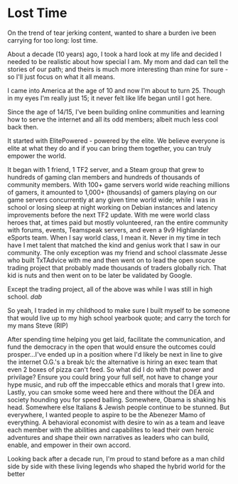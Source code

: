 # Lost Time

On the trend of tear jerking content, wanted to share a burden ive been carrying for too long: lost time.

About a decade (10 years) ago, I took a hard look at my life and decided I needed to be realistic about how special I am. My mom and dad can tell the stories of our path; and theirs is much more interesting than mine for sure - so I'll just focus on what it all means.

I came into America at the age of 10 and now I'm about to turn 25. Though in my eyes I'm really just 15; it never felt like life began until I got here.

Since the age of 14/15, I've been building online communities and learning how to serve the internet and all its odd members; albeit much less cool back then.

It started with ElitePowered - powered by the elite. We believe everyone is elite at what they do and if you can bring them together, you can truly empower the world.

It began with 1 friend, 1 TF2 server, and a Steam group that grew to hundreds of gaming clan members and hundreds of thousands of community members. With 100+ game servers world wide reaching millions of gamers, it amounted to 1,000+ (thousands) of gamers playing on our game servers concurrently at any given time world wide; while I was in school or losing sleep at night working on Debian instances and latency improvements before the next TF2 update. With me were world class heroes that, at times paid but mostly volunteered, ran the entire community with forums, events, Teamspeak servers, and even a 9v9 Highlander eSports team. When I say world class, I mean it. Never in my time in tech have I met talent that matched the kind and genius work that I saw in our community. The only exception was my friend and school classmate Jesse who built TxTAdvice with me and then went on to lead the open source trading project that probably made thousands of traders globally rich. That kid is nuts and then went on to be later be validated by Google.

Except the trading project, all of the above was while I was still in high school. *dab*

So yeah, I traded in my childhood to make sure I built myself to be someone that would live up to my high school yearbook quote; and carry the torch for my mans Steve (RIP)

After spending time helping you get laid, facilitate the communication, and fund the democracy in the open that would ensure the outcomes could prosper...I've ended up in a position where I'd likely be next in line to give the internet O.G.'s a break b/c the alternative is hiring an exec team that even 2 boxes of pizza can't feed. So what did I do with that power and privilage? Ensure you could bring your full self, not have to change your hype music, and rub off the impeccable ethics and morals that I grew into. Lastly, you can smoke some weed here and there without the DEA and society hounding you for speed balling. Somewhere, Obama is shaking his head. Somewhere else Italians & Jewish people continue to be stunned. But everywhere, I wanted people to aspire to be the Abenezer Mamo of everything. A behavioral economist with desire to win as a team and leave each member with the abilities and capabilites to lead their own heroic adventures and shape their own narratives as leaders who can build, enable, and empower in their own accord.

Looking back after a decade run, I'm proud to stand before as a man child side by side with these living legends who shaped the hybrid world for the better

